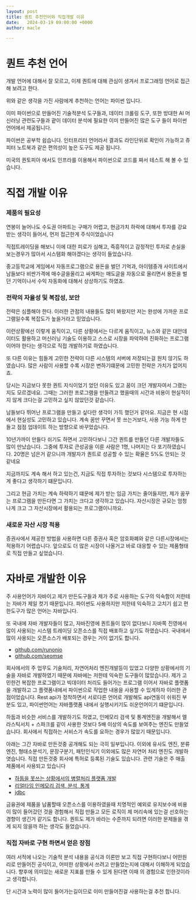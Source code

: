 ```yaml
---
layout: post
title: 퀀트 추천언어와 직접개발 이유
date:   2024-03-19 09:00:00 +0000
author: macle

---
```


# 퀀트 추천 언어
개발 언어에 대해서 잘 모르고, 이제 퀀트에 대해 관심이 생겨서 프로그래밍 언어로 접근해 보려고 한다.

위와 같은 생각을 가진 사람에게 추천하는 언어는 파이썬 입니다.

이미 파이썬으로 만들어진 기술적분석 도구들과, 데이터 크롤링 도구, 또한 방대한 AI 머신러닝 관련도구들과 괕이 데이터 분석에 필요한 이미 만들어진 많은 도구 들이 파이썬언어에서 제공됩니다.

파이썬은 공부학 쉽습니다. 인터프리터 언어라서 결과도 라인단위로 확인이 가능하고 쥬피터 노트북과 같은 편의성이 높은 도구도 제공 됩니다.

미국의 퀀토피아 에서도 인프라를 이용해서 파이썬으로 코드를 짜서 테스트 해 볼 수 있습니다.

# 직접 개발 이유

### 제품의 필요성
연봉이 늘어나도 수도권 아파트는 구매가 어렵고, 현금가치 하락에 대해서 투자를 강요받는 생각이 들어서, 먼저 접근한게 주식이었습니다

직접트레이딩을 해보니 이에 대한 피로가 심해고, 즉흥적이고 감정적인 투자로 손실을 보는경우가 많아서 시스템화 해야겠다는 생각이 들었습니다. 

중고등학교에 게임에서 자동프로그램으로 용돈을 벌던 기억과, 아이템중개 사이트에서 남들보다 비싼가격에 매수글을올리고 싸게파는 매도글을 자동으로 올리면서 용돈을 벌던 기억이나서 수익 자동화에 대해서 상상하기도 하였죠.

### 전략의 자율성 및 복잡성, 보안
전략은 심플해야 한다. 이러한 관점의 내용들도 많이 봐왔지만 저는 완성에 가까운 프로그램일수록 복잡도가 높을거라고 믿었습니다. 

이런상황에선 이렇게 움직이고, 다른 상황에서는 다르게 움직이고, 뉴스와 같은 대안데이터도 활용하고 머신러닝 기술도 이용하고 스스로 시장을 파악하여 진화하는 프로그램이어야 한다는 생각으로 직접 개발하기로 하였습니다.

또 다른 이유는 힘들게 고민한 전략이 다른 시스템의 서버에 저장되는걸 원치 않기도 하였습니다. 많은 사람이 사용할 수록 시장은 변하기떄문에 고민한 전략은 가치가 없어지죠.

당시는 지금보다 못한 퀀트 지식이었기 었던 이유도 있고 꿈이 크던 개발자여서 그랬는지도 모르겠네요. 그때는 그러한 프로그램을 만들려고 했을때의 시간과 비용이 현실적이지 않게 크다는걸 고민하고 싶지 않았던것 같습니다.

남들보다 뛰어난 프로그램을 만들고 싶다란 생각이 가득 했던거 같아요. 지금은 현 시점에서 현실성도 고민하고 있습니다. 계속 꿈만 꾸면서 못 쓰는거보다, 사용 가능 하게 만들고 점점 업데이트 하는 방향으로 바꾸었습니다.

10년가까이 만들다 쉬기도 하면서 고민하다보니 그간 퀀트를 만들던 다른 개발자들도 많이 만났습니다. 그중에 투자로 큰성공을 이룬 사람은 1명, 나머지는 다 포기하였습니다. 20명은 넘은거 같으니까 개발자가 퀀트로 성공할 수 있는 확율은 5%도 안되는 것 같네요

지금까지도 계속 해서 하고 있는건, 지금도 직접 투자하는 것보다 시스템으로 투자하는게 좋다고 생각하기 떄문입니다.  

그리고 현금 가치는 계속 하락하기 떄문에 제가 받는 임금 가치는 줄어들지만, 제가 꿈꾸는 프로그램을 만든다면 그 가치는 크다고 생각하고 있습니다. 자산시장은 규모는 엄청나게 크고 그 자산시장에서 활용되는 프로그램이니까요.

### 새로운 자산 시장 적용
증권사에서 제공한 방법을 사용하면 다른 증권사 혹은 암호화폐와 같은 다른시장에서는 적용하기 어렵습니다. 앞으로도 더 많은 시장이 나올거고 바로 대응할 수 있는 제품형태로 직접 만들고 싶었습니다.


# 자바로 개발한 이유

주 사용언어가 자바이고 제가 만든도구들과 제가 주로 사용하는 도구의 익숙함이 저한테는 자바가 제일 컷기 때문입니다. 파이썬도 사용하지만 저한테 익숙하고 고치기 쉽고 편한도구가 많은 언어는 자바입니다.

또 국내에 자바 개발자들이 많고, 자바진영에 퀀트들이 많이 없다보니 자바쪽 진영에서 많이 사용되는 시스템 트레이딩 오픈소스를 직접 배포하고 싶기도 하였습니다. 국내에서 많이 사용되는 오픈소스가 배포되는 경우는 거이 없기도 합니다.

- [github.com/runonio](https://github.com/runonio)
- [github.com/seomse](https://github.com/seomse)

회사에서의 주 업무도 기술처리, 자연어처리 엔진개발등이 있었고 다양한 상황에서의 기술을 자바로 개발하였기 때문에 자바에는 저한테 익숙한 도구들이 많았습니다. 제가 고민한건 복잡한 프로그램이고 빅데이터 처리도 들어가는 프로그램 이어서 자바로 플랫폼을 개발하고 그 플랫폼내에서 파이썬으로 작업한 내용을 사용할 수 있게하자 이러한 관점이었습니다. Rest api가 정착하면서 서로다른 언어로 개발해도 api연동이 쉬워진 부분도 있고, 파이썬언어는 자바플랫폼 내에서 실행시키기도 쉬운언어이기 떄문입니다.

하둡과 비슷한 서비스를 개발하기도 하였고, 인메모리 검색 및 통계엔진을 개발해서 엘라스틱서치 + 스파크를 같이 사용한 것보다 5배 이상의 속도를 보여주는 엔진도 만들었습니다. 회사에서 직접하는 서비스가 속도를 요하는 경우가 많았기 때문입니다.

아래는 그간 자바로 만든것중 공개해도 되는 극히 일부입니다. 이외에 유사도 엔진, 분류엔진, 형태소분석기, 문장구분기, 패턴인식기 이외에도 많은 자연어 처리 엔진도 개발하엿습니다. 직접 만든것중 회사에 특허로 등록된 기술도 있습니다. 관련 기술은 주 매출 제품에서 사용되고 있습니다

- [하둡을 못쓰는 상황에서의 병렬처리 플랫폼 개발](https://www.seomse.com/posts/parallel-processing/)
- [리얼타임 인메모리 검색, 분석, 통계](https://www.seomse.com/posts/realtime-search-analysis/) 
- [jdbc](https://www.seomse.com/posts/seomse-jdbc/)

금융권에 제품을 납품할때 오픈소스를 이용하였을때 치명적인 예외로 유지보수에 비용이 많이 들어갔던 것을 경험해서 직접 만들고 모든 로직이 제 머리속에 있는걸 선호하는 경향이 생긴거 같기도 합니다. 퀀트도 제가 바라는 수준까지 되려면 이러한 문제들을 겪게 되지 않을까 하는 생각도 들었습니다.

### 직접 자바로 구현 하면서 얻은 장점
여러 서적에 나오는 기술적 분석 내용을 공식과 이론만 보고 직접 구현하다보니 어떤원리로 만들어진 공식이고, 어떠한 상황에서 쓰려고 만들었는지에 대해서 이해하게 되었습니다. 향후에 의미있는 새로운 지표를 만들 수 있게 된다면 이때 의 경험으로 인한것이라고 생각합니다.

단 시간과 노력이 많이 들어가는길이므로 이미 만들어진걸 사용하는걸 추천 합니다.